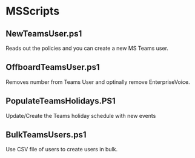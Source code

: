 # MSScripts

## NewTeamsUser.ps1
Reads out the policies and you can create a new MS Teams user.

## OffboardTeamsUser.ps1
Removes number from Teams User and optinally remove EnterpriseVoice.

## PopulateTeamsHolidays.PS1
Update/Create the Teams holiday schedule with new events

## BulkTeamsUsers.ps1
Use CSV file of users to create users in bulk.